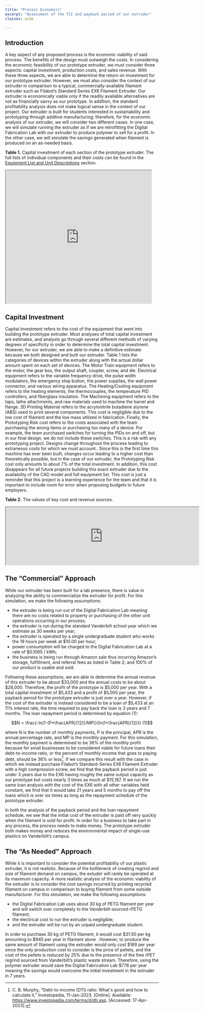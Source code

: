 ```yaml
---
title: "Process Economics"
excerpt: "Assessment of the TCI and payback period of our extruder"
classes: wide

---
```


## Introduction

A key aspect of any proposed process is the economic viability of said process. The benefits of the design must outweigh the costs. In considering the economic feasibility of our prototype extruder, we must consider three aspects: capital investment, production costs, and sales revenue. With these three aspects, we are able to determine the return on investment for our prototype extruder. However, we must also consider the context of our extruder in comparison to a typical, commercially-available filament extruder such as Filabot’s Standard Series EX6 Filament Extruder. Our extruder is economically viable only if the readily available alternatives are not as financially savvy as our prototype. In addition, the standard profitability analysis does not make logical sense in the context of our project. Our extruder is built for students interested in sustainability and prototyping through additive manufacturing; therefore, for the economic analysis of our extruder, we will consider two different cases. In one case, we will simulate running the extruder as if we are retrofitting the Digital Fabrication Lab with our extruder to produce polymer to sell for a profit. In the other case, we will simulate the savings generated when filament is produced on an as-needed basis. 

**Table 1.** Capital investment of each section of the prototype extruder. The full lists of individual components and their costs can be found in the [Equipment List and Unit Descriptions](LINK) section.
<iframe width="478" height="436" src="https://docs.google.com/spreadsheets/d/e/2PACX-1vSrHN7wJ3KYsXJAE4LROnckK29-K7e8XuwEgclLIfXCx6t6EhtOrRsNxZjna8shbD6ND8GjQGMRxEdV/pubhtml?gid=928885553&amp;single=true&amp;widget=true&amp;headers=false"></iframe>

## Capital Investment

Capital investment refers to the cost of the equipment that went into building the prototype extruder. Most analyses of total capital investment are estimates, and analysts go through several different methods of varying degrees of specificity in order to determine the total capital investment. However, for our extruder, we are able to make a definitive estimate because we both designed and built our extruder. Table 1 lists the categories of devices within the extruder along with the actual dollar amount spent on each set of devices. The Motor Train equipment refers to the motor, the gear box, the output shaft, coupler, screw, and die. Electrical equipment refers to the variable frequency drive, the pulse width modulators, the emergency stop button, the power supplies, the wall power connector, and various wiring apparatus. The Heating/Cooling equipment refers to the heating elements, the thermocouples, the temperature PID controllers, and fiberglass insulation. The Machining equipment refers to the taps, lathe attachments, and raw materials used to machine the barrel and flange. 3D Printing Material refers to the acrylonitrile butadiene styrene (ABS) used to print several components. This cost is negligible due to the low cost of filament and the low mass utilized in fabrication. Finally, the Prototyping Risk cost refers to the costs associated with the team purchasing the wrong items or purchasing too many of a device. For example, the team purchased switches for turning the PIDs on and off, but in our final design, we do not include these switches. This is a risk with any prototyping project. Designs change throughout the process leading to extraneous costs for which we must account.. Since this is the first time this machine has ever been built, changes occur leading to a higher cost than theoretically possible, but in the case of our extruder, the Prototyping Risk cost only amounts to about 7% of the total investment. In addition, this cost disappears for all future projects building this exact extruder due to the availability of the CAD model and full equipment list. This cost is just a reminder that this project is a learning experience for the team and that it is important to include room for error when proposing budgets to future employers. 

**Table 2.** The values of key cost and revenue sources. 
<iframe width="633" height="190" src="https://docs.google.com/spreadsheets/d/e/2PACX-1vSrHN7wJ3KYsXJAE4LROnckK29-K7e8XuwEgclLIfXCx6t6EhtOrRsNxZjna8shbD6ND8GjQGMRxEdV/pubhtml?gid=1130734118&amp;single=true&amp;widget=true&amp;headers=false"></iframe>

## The “Commercial” Approach

While our extruder has been built for a lab presence, there is value in analyzing the ability to commercialize the extruder for profit. For this simulation, we make the following assumptions:

*  the extruder is being run out of the Digital Fabrication Lab meaning there are no costs related to property or purchasing of the other unit operations occurring in our process;
*  the extruder is run during the standard Vanderbilt school year which we estimate as 30 weeks per year;
*  the extruder is operated by a single undergraduate student who works the 19 hours per week at $10.00 per hour;
*  power consumption will be charged to the Digital Fabrication Lab at a rate of $0.1065 / kWh;
*  the business is being run through Amazon sale thus incurring Amazon’s storage, fulfillment, and referral fees as listed in Table 2; and
100% of our product is usable and sold.

Following these assumptions, we are able to determine the annual revenue of this extruder to be about $33,000 and the annual costs to be about $28,000. Therefore, the profit of the prototype is $5,000 per year. With a total capital investment of $5,433 and a profit of $5,000 per year, the payback period for the prototype extruder is just over a year. However, if the cost of the extruder is instead considered to be a loan of $5,433 at an 11% interest rate, the time required to pay back the loan is 3 years and 7 months. The loan repayment period is determined by equation (1):

$$N = \frac{-ln(1-(P*\frac{APR}{12})/MP)}{ln(1+\frac{APR}{12})}    (1)$$

where N is the number of monthly payments, P is the principal, APR is the annual percentage rate, and MP is the monthly payment. For this simulation, the monthly payment is determined to be 36% of the monthly profit because for small businesses to be considered viable for future loans their debt-to-income ratio, or the percent of monthly income that goes to paying debt, should be 36% or less[^1]. If we compare this result with the case in which we instead purchase Filabot’s Standard-Series EX6 Filament Extruder with a high compression screw, we find that the payback period is just under 3 years due to the EX6 having roughly the same output capacity as our prototype but costs nearly 3 times as much at $15,187. If we run the same loan analysis with the cost of the EX6 with all other variables held constant, we find that it would take 21 years and 5 months to pay off the loans which is over six times as long as the repayment schedule of the prototype extruder.

In both the analysis of the payback period and the loan repayment schedule, we see that the initial cost of the extruder is paid off very quickly when the filament is sold for profit. In order for a business to take part in any process, the process needs to make money. The prototype extruder both makes money and reduces the environmental impact of single-use plastics on Vanderbilt’s campus.

## The “As Needed” Approach

While it is important to consider the potential profitability of our plastic extruder, it is not realistic. Because of the bottleneck of creating regrind and size of filament demand on campus, the extuder will rarely be operated at its maximum capacity. A more realistic analysis of the economic viability of the extruder is to consider the cost savings incurred by printing recycled filament on campus in comparison to buying filament from some outside manufacturer. For this simulation, we make the following assumptions:

*  the Digital Fabrication Lab uses about 30 kg of PETG filament per year and will switch over completely to the Vanderbilt-sourced rPETG filament;
*  the electrical cost to run the extruder is negligible;
*  and the extruder will be run by an unpaid undergraduate student.

In order to purchase 30 kg of PETG filament, it would cost $31.50 per kg amounting to $945 per year in filament alone . However, to produce the same amount of filament using the extruder would only cost $169 per year since the only production cost to consider is the price of pellets, and the cost of the pellets is reduced by 25% due to the presence of the free rPET regrind sourced from Vanderbilt’s plastic waste stream.  Therefore, using the polymer extruder would save the Digital Fabrication Lab $776 per year meaning the savings would overcome the initial investment in the extruder in 7 years. 

[^1]: C. B. Murphy, “Debt-to-income (DTI) ratio: What's good and how to calculate it,” Investopedia, 11-Jan-2023. [Online]. Available: https://www.investopedia.com/terms/d/dti.asp. [Accessed: 17-Apr-2023]. 



